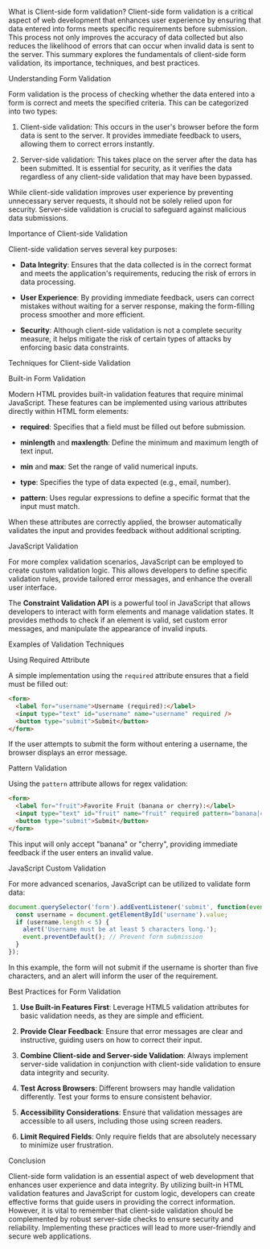 What is Client-side form validation?
Client-side form validation is a critical aspect of web development that enhances user experience by ensuring that data entered into forms meets specific requirements before submission. This process not only improves the accuracy of data collected but also reduces the likelihood of errors that can occur when invalid data is sent to the server. This summary explores the fundamentals of client-side form validation, its importance, techniques, and best practices.

Understanding Form Validation

Form validation is the process of checking whether the data entered into a form is correct and meets the specified criteria. This can be categorized into two types:

1. Client-side validation: This occurs in the user's browser before the form data is sent to the server. It provides immediate feedback to users, allowing them to correct errors instantly.
   
2. Server-side validation: This takes place on the server after the data has been submitted. It is essential for security, as it verifies the data regardless of any client-side validation that may have been bypassed.

While client-side validation improves user experience by preventing unnecessary server requests, it should not be solely relied upon for security. Server-side validation is crucial to safeguard against malicious data submissions.

Importance of Client-side Validation

Client-side validation serves several key purposes:

- **Data Integrity**: Ensures that the data collected is in the correct format and meets the application's requirements, reducing the risk of errors in data processing.

- **User Experience**: By providing immediate feedback, users can correct mistakes without waiting for a server response, making the form-filling process smoother and more efficient.

- **Security**: Although client-side validation is not a complete security measure, it helps mitigate the risk of certain types of attacks by enforcing basic data constraints.

Techniques for Client-side Validation

Built-in Form Validation

Modern HTML provides built-in validation features that require minimal JavaScript. These features can be implemented using various attributes directly within HTML form elements:

- **required**: Specifies that a field must be filled out before submission.

- **minlength** and **maxlength**: Define the minimum and maximum length of text input.

- **min** and **max**: Set the range of valid numerical inputs.

- **type**: Specifies the type of data expected (e.g., email, number).

- **pattern**: Uses regular expressions to define a specific format that the input must match.

When these attributes are correctly applied, the browser automatically validates the input and provides feedback without additional scripting.

JavaScript Validation

For more complex validation scenarios, JavaScript can be employed to create custom validation logic. This allows developers to define specific validation rules, provide tailored error messages, and enhance the overall user interface. 

The **Constraint Validation API** is a powerful tool in JavaScript that allows developers to interact with form elements and manage validation states. It provides methods to check if an element is valid, set custom error messages, and manipulate the appearance of invalid inputs.

Examples of Validation Techniques

Using Required Attribute

A simple implementation using the `required` attribute ensures that a field must be filled out:

```html
<form>
  <label for="username">Username (required):</label>
  <input type="text" id="username" name="username" required />
  <button type="submit">Submit</button>
</form>
```

If the user attempts to submit the form without entering a username, the browser displays an error message.

Pattern Validation

Using the `pattern` attribute allows for regex validation:

```html
<form>
  <label for="fruit">Favorite Fruit (banana or cherry):</label>
  <input type="text" id="fruit" name="fruit" required pattern="banana|cherry" />
  <button type="submit">Submit</button>
</form>
```

This input will only accept "banana" or "cherry", providing immediate feedback if the user enters an invalid value.

JavaScript Custom Validation

For more advanced scenarios, JavaScript can be utilized to validate form data:

```javascript
document.querySelector('form').addEventListener('submit', function(event) {
  const username = document.getElementById('username').value;
  if (username.length < 5) {
    alert('Username must be at least 5 characters long.');
    event.preventDefault(); // Prevent form submission
  }
});
```

In this example, the form will not submit if the username is shorter than five characters, and an alert will inform the user of the requirement.

Best Practices for Form Validation

1. **Use Built-in Features First**: Leverage HTML5 validation attributes for basic validation needs, as they are simple and efficient.

2. **Provide Clear Feedback**: Ensure that error messages are clear and instructive, guiding users on how to correct their input.

3. **Combine Client-side and Server-side Validation**: Always implement server-side validation in conjunction with client-side validation to ensure data integrity and security.

4. **Test Across Browsers**: Different browsers may handle validation differently. Test your forms to ensure consistent behavior.

5. **Accessibility Considerations**: Ensure that validation messages are accessible to all users, including those using screen readers.

6. **Limit Required Fields**: Only require fields that are absolutely necessary to minimize user frustration.

Conclusion

Client-side form validation is an essential aspect of web development that enhances user experience and data integrity. By utilizing built-in HTML validation features and JavaScript for custom logic, developers can create effective forms that guide users in providing the correct information. However, it is vital to remember that client-side validation should be complemented by robust server-side checks to ensure security and reliability. Implementing these practices will lead to more user-friendly and secure web applications.